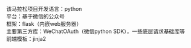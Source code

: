 该马拉松项目开发语言：python</br>
平台：基于微信的公众号</br>
框架：flask（内嵌web服务器）</br>
主要第三方库：WeChatOAuth（微信python SDK），一些底层请求基础库等</br>
前端模板：jinja2
